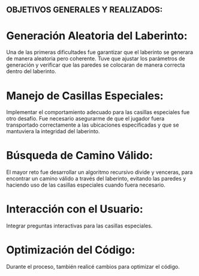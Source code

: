 ## OBJETIVOS GENERALES Y REALIZADOS:

# Generación Aleatoria del Laberinto: 
Una de las primeras dificultades fue garantizar que el laberinto se generara de manera aleatoria pero coherente. Tuve que ajustar los parámetros de generación y verificar que las paredes se colocaran de manera correcta dentro del laberinto.

# Manejo de Casillas Especiales: 
Implementar el comportamiento adecuado para las casillas especiales fue otro desafío. Fue necesario asegurarme de que el jugador fuera transportado correctamente a las ubicaciones especificadas y que se mantuviera la integridad del laberinto.

# Búsqueda de Camino Válido:
El mayor reto fue desarrollar un algoritmo recursivo divide y venceras, para encontrar un camino válido a través del laberinto, evitando las paredes y haciendo uso de las casillas especiales cuando fuera necesario.

# Interacción con el Usuario:
Integrar preguntas interactivas para las casillas especiales.

# Optimización del Código: 
Durante el proceso, también realicé cambios para optimizar el código.